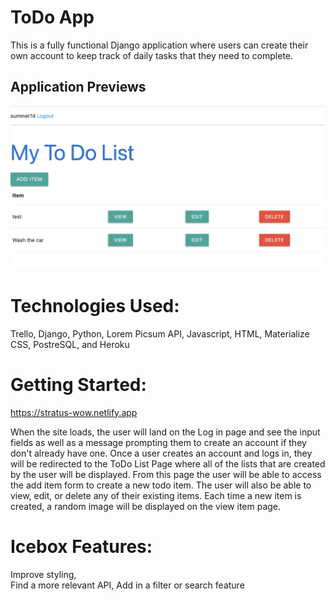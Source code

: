 # ToDo App
This is a fully functional Django application where users can create their own account to keep track of daily tasks that they need to complete.

## Application Previews

![Django Application](main_app/imgs/Screenshot%202023-06-16%20at%206.34.02%20AM.png)

# Technologies Used:

Trello, Django, Python, Lorem Picsum API, Javascript, HTML, Materialize CSS, PostreSQL, and Heroku

# Getting Started:

https://stratus-wow.netlify.app

When the site loads, the user will land on the Log in page and see the input fields as well as a message prompting them to create an account if they don't already have one. Once a user creates an account and logs in, they will be redirected to the ToDo List Page where all of the lists that are created by the user will be displayed. From this page the user will be able to access the add item form to create a new todo item. The user will also be able to view, edit, or delete any of their existing items. Each time a new item is created, a random image will be displayed on the view item page.
# Icebox Features:

Improve styling,  
Find a more relevant API,
Add in a filter or search feature
